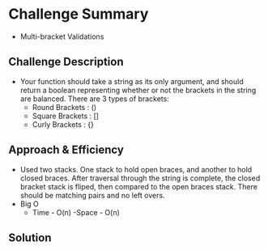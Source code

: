 # Challenge Summary
<!-- Short summary or background information -->
- Multi-bracket Validations
## Challenge Description
<!-- Description of the challenge -->
- Your function should take a string as its only argument, and should return a boolean representing whether or not the brackets in the string are balanced. There are 3 types of brackets:
    - Round Brackets : ()
    - Square Brackets : []
    - Curly Brackets : {}
## Approach & Efficiency
<!-- What approach did you take? Why? What is the Big O space/time for this approach? -->
- Used two stacks. One stack to hold open braces, and another to hold closed braces. After traversal through the string is complete, the closed bracket stack is fliped, then compared to the open braces stack. There should be matching pairs and no left overs.
- Big O
    - Time - O(n)
    -Space - O(n)

## Solution
<!-- Embedded whiteboard image -->


